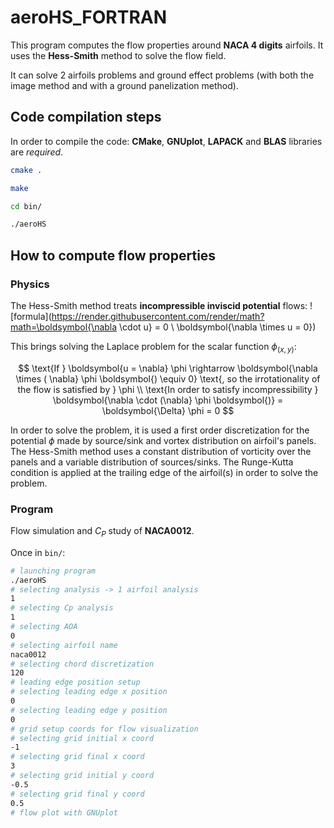 # aeroHS_FORTRAN

This program computes the flow properties around **NACA 4 digits** airfoils. It uses the **Hess-Smith** method to solve the flow field.

It can solve 2 airfoils problems and ground effect problems (with both the image method and with a ground panelization method).

## Code compilation steps

In order to compile the code: **CMake**, **GNUplot**, **LAPACK** and **BLAS** libraries are *required*.

```bash
cmake .

make 

cd bin/

./aeroHS
```

## How to compute flow properties

### Physics

The Hess-Smith method treats **incompressible inviscid potential** flows:
![formula](https://render.githubusercontent.com/render/math?math=\boldsymbol{\nabla \cdot u}  = 0 \\
    \boldsymbol{\nabla \times u = 0})

This brings solving the Laplace problem for the scalar function $\phi_{(x, y)}$:

$$
    \text{If } \boldsymbol{u = \nabla} \phi \rightarrow \boldsymbol{\nabla \times ( \nabla} \phi \boldsymbol{) \equiv 0} \text{, so the irrotationality of the flow is satisfied by } \phi \\
    \text{In order to satisfy incompressibility } \boldsymbol{\nabla \cdot (\nabla} \phi \boldsymbol{)} = \boldsymbol{\Delta} \phi = 0
$$

In order to solve the problem, it is used a first order discretization for the potential $\phi$ made by source/sink and vortex distribution on airfoil's panels. The Hess-Smith method uses a constant distribution of vorticity over the panels and a variable distribution of sources/sinks. The Runge-Kutta condition is applied at the trailing edge of the airfoil(s) in order to solve the problem.

### Program

Flow simulation and $C_P$ study of **NACA0012**.

Once in ``` bin/ ```:

```bash
# launching program
./aeroHS
# selecting analysis -> 1 airfoil analysis
1 
# selecting Cp analysis
1
# selecting AOA
0
# selecting airfoil name
naca0012
# selecting chord discretization
120
# leading edge position setup
# selecting leading edge x position
0
# selecting leading edge y position 
0
# grid setup coords for flow visualization
# selecting grid initial x coord
-1 
# selecting grid final x coord
3
# selecting grid initial y coord
-0.5
# selecting grid final y coord
0.5
# flow plot with GNUplot
```
